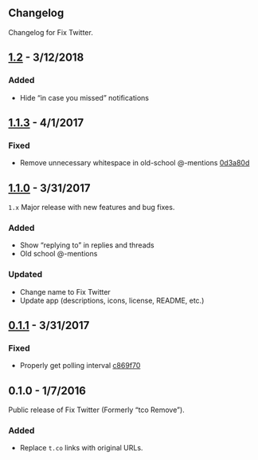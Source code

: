## Changelog

Changelog for Fix Twitter.

## [1.2](https://github.com/jonsuh/fix-twitter/releases/tag/v1.2) - 3/12/2018
### Added
- Hide “in case you missed” notifications

## [1.1.3](https://github.com/jonsuh/fix-twitter/releases/tag/v1.1.3) - 4/1/2017
### Fixed
- Remove unnecessary whitespace in old-school @-mentions [0d3a80d](https://github.com/jonsuh/fix-twitter/commit/0d3a80d3945f7fc0e463281653f64a15764f3ed4)

## [1.1.0](https://github.com/jonsuh/fix-twitter/releases/tag/v1.1.0) - 3/31/2017
`1.x` Major release with new features and bug fixes.

### Added
- Show “replying to” in replies and threads
- Old school @-mentions

### Updated
- Change name to Fix Twitter
- Update app (descriptions, icons, license, README, etc.)

## [0.1.1](https://github.com/jonsuh/fix-twitter/releases/tag/v0.1.1) - 3/31/2017
### Fixed
- Properly get polling interval [c869f70](https://github.com/jonsuh/fix-twitter/commit/c869f70eab026e68c5332587089dc7deb8eeff3d)

## 0.1.0 - 1/7/2016
Public release of Fix Twitter (Formerly “tco Remove”).

### Added
- Replace `t.co` links with original URLs.
